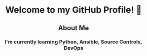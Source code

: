 <h1 align="center">Welcome to my GitHub Profile! 👋</h1>

<h2 align="center">About Me</h2>
<h3 align="center">I'm currently learning Python, Ansible, Source Controls, DevOps</h3>
<!--
**slim941/slim941** is a ✨ _special_ ✨ repository because its `README.md` (this file) appears on your GitHub profile.

Here are some ideas to get you started:

- 🔭 I’m currently working on ...
- 🌱 I’m currently learning ...
- 👯 I’m looking to collaborate on ...
- 🤔 I’m looking for help with ...
- 💬 Ask me about ...
- 📫 How to reach me: ...
- 😄 Pronouns: ...
- ⚡ Fun fact: ...
-->
